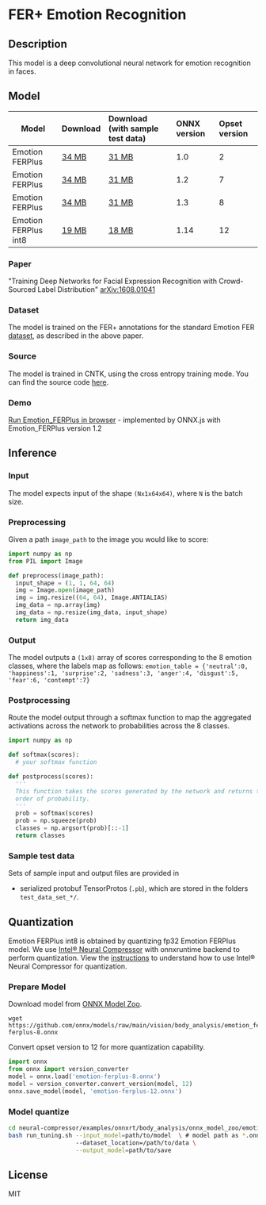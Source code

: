 <!--- SPDX-License-Identifier: MIT -->

# FER+ Emotion Recognition

## Description
This model is a deep convolutional neural network for emotion recognition in faces.

## Model

| Model          | Download | Download (with sample test data) | ONNX version | Opset version |
|----------------|:-----------|:-----------|:--------|:-------------|
|Emotion FERPlus |[34 MB](model/emotion-ferplus-2.onnx)|[31 MB](model/emotion-ferplus-2.tar.gz)|1.0|2|
|Emotion FERPlus |[34 MB](model/emotion-ferplus-7.onnx)|[31 MB](model/emotion-ferplus-7.tar.gz)|1.2|7|
|Emotion FERPlus |[34 MB](model/emotion-ferplus-8.onnx)|[31 MB](model/emotion-ferplus-8.tar.gz)|1.3|8|
|Emotion FERPlus int8 |[19 MB](model/emotion-ferplus-12-int8.onnx)|[18 MB](model/emotion-ferplus-12-int8.tar.gz)|1.14|12|

### Paper
"Training Deep Networks for Facial Expression Recognition with Crowd-Sourced Label Distribution" [arXiv:1608.01041](https://arxiv.org/abs/1608.01041)

### Dataset
The model is trained on the FER+ annotations for the standard Emotion FER [dataset](https://www.kaggle.com/c/challenges-in-representation-learning-facial-expression-recognition-challenge/data), as described in the above paper.

### Source
The model is trained in CNTK, using the cross entropy training mode. You can find the source code [here](https://github.com/ebarsoum/FERPlus).

### Demo
[Run Emotion_FERPlus in browser](https://microsoft.github.io/onnxjs-demo/#/emotion_ferplus) - implemented by ONNX.js with Emotion_FERPlus version 1.2

## Inference
### Input
The model expects input of the shape `(Nx1x64x64)`, where `N` is the batch size.
### Preprocessing
Given a path `image_path` to the image you would like to score:
```python
import numpy as np
from PIL import Image

def preprocess(image_path):
  input_shape = (1, 1, 64, 64)
  img = Image.open(image_path)
  img = img.resize((64, 64), Image.ANTIALIAS)
  img_data = np.array(img)
  img_data = np.resize(img_data, input_shape)
  return img_data
```

### Output
The model outputs a `(1x8)` array of scores corresponding to the 8 emotion classes, where the labels map as follows:
`emotion_table = {'neutral':0, 'happiness':1, 'surprise':2, 'sadness':3, 'anger':4, 'disgust':5, 'fear':6, 'contempt':7}`
### Postprocessing
Route the model output through a softmax function to map the aggregated activations across the network to probabilities across the 8 classes.

```python
import numpy as np

def softmax(scores):
  # your softmax function

def postprocess(scores):
  '''
  This function takes the scores generated by the network and returns the class IDs in decreasing
  order of probability.
  '''
  prob = softmax(scores)
  prob = np.squeeze(prob)
  classes = np.argsort(prob)[::-1]
  return classes
```
### Sample test data
Sets of sample input and output files are provided in
* serialized protobuf TensorProtos (`.pb`), which are stored in the folders `test_data_set_*/`.

## Quantization
Emotion FERPlus int8 is obtained by quantizing fp32 Emotion FERPlus model. We use [Intel® Neural Compressor](https://github.com/intel/neural-compressor) with onnxruntime backend to perform quantization. View the [instructions](https://github.com/intel/neural-compressor/blob/master/examples/onnxrt/body_analysis/onnx_model_zoo/emotion_ferplus/quantization/ptq_static/README.md) to understand how to use Intel® Neural Compressor for quantization.


### Prepare Model
Download model from [ONNX Model Zoo](https://github.com/onnx/models).

```shell
wget https://github.com/onnx/models/raw/main/vision/body_analysis/emotion_ferplus/model/emotion-ferplus-8.onnx
```

Convert opset version to 12 for more quantization capability.

```python
import onnx
from onnx import version_converter
model = onnx.load('emotion-ferplus-8.onnx')
model = version_converter.convert_version(model, 12)
onnx.save_model(model, 'emotion-ferplus-12.onnx')
```

### Model quantize

```bash
cd neural-compressor/examples/onnxrt/body_analysis/onnx_model_zoo/emotion_ferplus/quantization/ptq_static
bash run_tuning.sh --input_model=path/to/model  \ # model path as *.onnx
                   --dataset_location=/path/to/data \
                   --output_model=path/to/save
```

## License
MIT

